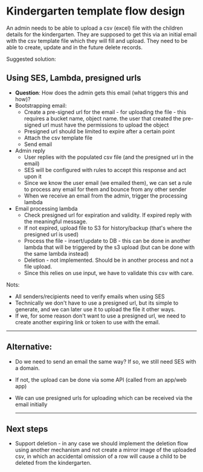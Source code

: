 # Kindergarten template flow design

An admin needs to be able to upload a csv (excel) file with the children details for the kindergarten.
They are supposed to get this via an initial email with the csv template file which they will fill and upload.
They need to be able to create, update and in the future delete records.

Suggested solution:

## Using SES, Lambda, presigned urls

*  **Question**: How does the admin gets this email (what triggers this and how)?
* Bootstrapping email: 
   * Create a pre-signed url for the email - for uploading the file - this requires a bucket name, object name. the user that created the pre-signed url must have the permissions to upload the object
   * Presigned url should be limited to expire after a certain point
   * Attach the csv template file 
   * Send email 
* Admin reply
   * User replies with the populated csv file (and the presigned url in the email)
   * SES will be configured with rules to accept this response and act upon it
   * Since we know the user email (we emailed them), we can set a rule to process any email for them and bounce from any other sender
   * When we receive an email from the admin, trigger the processing lambda
* Email processing lambda
   * Check presigned url for expiration and validity. If expired reply with the meaningful message.
   * If not expired, upload file to S3 for history/backup (that's where the presigned url is used)
   * Process the file - insert/update to DB - this can be done in another lambda that will be triggered by the s3 upload (but can be done with the same lambda instead)
   * Deletion - not implemented. Should be in another process and not a file upload.
   * Since this relies on use input, we have to validate this csv with care. 
				
		
Nots:
* All senders/recipients need to verify emails when using SES
* Technically we don't have to use a presigned url, but its simple to generate, and we can later use it to upload the file it other ways.
* If we, for some reason don't want to use a presigned url, we need to create another expiring link or token to use with the email.

--------------

## Alternative:

* Do we need to send an email the same way? If so, we still need SES with a domain.
* If not, the upload can be done via some API (called from an app/web app)
* We can use presigned urls for uploading which can be received via the email initially 

	------------

## Next steps
* Support deletion - in any case we should implement the deletion flow using another mechanism and not create a mirror image of the uploaded csv, in which an accidental omission of a row will cause a child to be deleted from the kindergarten.
